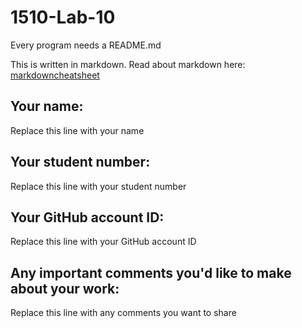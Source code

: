 # 1510-Lab-10

Every program needs a README.md

This is written in markdown. Read about markdown here: [markdowncheatsheet](https://www.markdownguide.org/cheat-sheet/)

## Your name:
Replace this line with your name

## Your student number:
Replace this line with your student number

## Your GitHub account ID:
Replace this line with your GitHub account ID

## Any important comments you'd like to make about your work:
Replace this line with any comments you want to share
